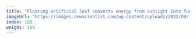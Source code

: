```yaml
---
title: "Floating artificial leaf converts energy from sunlight into fuel"
imageUrl: "https://images.newscientist.com/wp-content/uploads/2022/08/17150936/SEI_119854264.jpg?width=600"
index: 189
weight: 189
---
```

